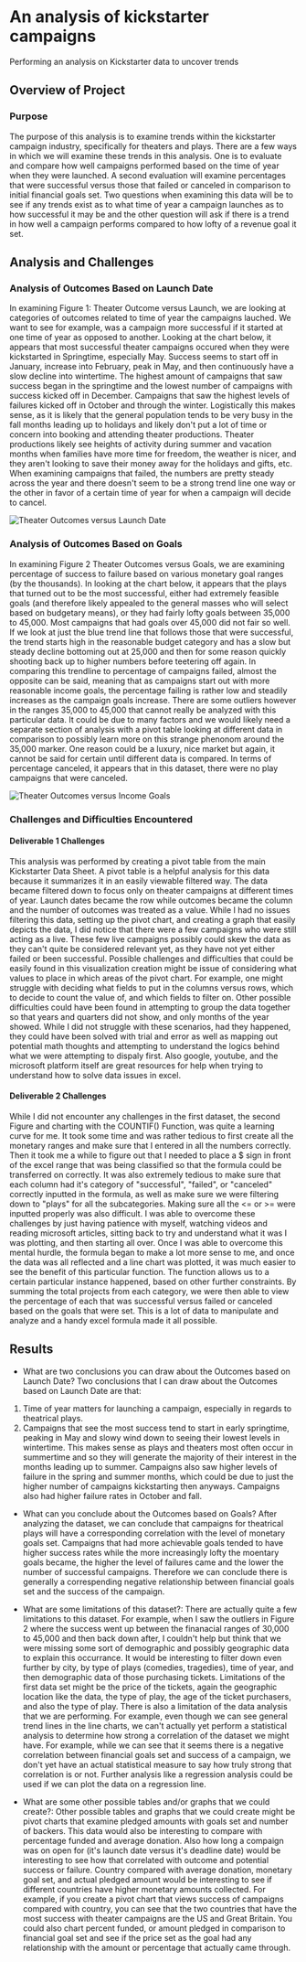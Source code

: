 # An analysis of kickstarter campaigns
Performing an analysis on Kickstarter data to uncover trends

## Overview of Project
### Purpose
The purpose of this analysis is to examine trends within the kickstarter campaign industry, specifically for theaters and plays. 
There are a few ways in which we will examine these trends in this analysis. 
One is to evaluate and compare how well campaigns performed based on the time of year when they were launched. 
A second evaluation will examine percentages that were successful versus those that failed or canceled in comparison to initial financial goals set. 
Two questions when examining this data will be to see if any trends exist as to what time of year a campaign launches as to how successful it may be and the other question will ask if there is a trend in how well a campaign performs compared to how lofty of a revenue goal it set. 

## Analysis and Challenges
### Analysis of Outcomes Based on Launch Date
In examining Figure 1: Theater Outcome versus Launch, we are looking at categories of outcomes related to time of year the campaigns lauched. We want to see for example, was a campaign more successful if it started at one time of year as opposed to another. Looking at the chart below, it appears that most successful theater campaigns occured when they were kickstarted in Springtime, especially May. 
Success seems to start off in January, increase into February, peak in May, and then continuously have a slow decline into wintertime. 
The highest amount of campaigns that saw success began in the springtime and the lowest number of campaigns with success kicked off in December. 
Campaigns that saw the highest levels of failures kicked off in October and through the winter. 
Logistically this makes sense, as it is likely that the general population tends to be very busy in the fall months leading up to holidays and likely don't put a lot of time or concern into booking and attending theater productions. Theater productions likely see heights of activity during summer and vacation months when families have more time for freedom, the weather is nicer, and they aren't looking to save their money away for the holidays and gifts, etc. 
When examining campaigns that failed, the numbers are pretty steady across the year and there doesn't seem to be a strong trend line one way or the other in favor of a certain time of year for when a campaign will decide to cancel. 

![Theater Outcomes versus Launch Date](Theater_Outcomes_vs_Launch.png)

### Analysis of Outcomes Based on Goals
In examining Figure 2 Theater Outcomes versus Goals, we are examining percentage of success to failure based on various monetary goal ranges (by the thousands). In looking at the chart below, it appears that the plays that turned out to be the most successful, either had extremely feasible goals (and therefore likely appealed to the general masses who will select based on budgetary means), or they had fairly lofty goals between 35,000 to 45,000. Most campaigns that had goals over 45,000 did not fair so well. If we look at just the blue trend line that follows those that were successful, the trend starts high in the reasonable budget category and has a slow but steady decline bottoming out at 25,000 and then for some reason quickly shooting back up to higher numbers before teetering off again. In comparing this trendline to percentage of campaigns failed, almost the opposite can be said, meaning that as campaigns start out with more reasonable income goals, the percentage failing is rather low and steadily increases as the campaign goals increase. There are some outliers however in the ranges 35,000 to 45,000 that cannot really be analyzed with this particular data. It could be due to many factors and we would likely need a separate section of analysis with a pivot table looking at different data in comparison to possibly learn more on this strange phenonom around the 35,000 marker. One reason could be a luxury, nice market but again, it cannot be said for certain until different data is compared. In terms of percentage canceled, it appears that in this dataset, there were no play campaigns that were canceled. 

![Theater Outcomes versus Income Goals](Outcomes_vs_Goals.png)

### Challenges and Difficulties Encountered
#### Deliverable 1 Challenges
This analysis was performed by creating a pivot table from the main Kickstarter Data Sheet. A pivot table is a helpful analysis for this data because it summarizes it in an easily viewable filtered way. The data became filtered down to focus only on theater campaigns at different times of year. Launch dates became the row while outcomes became the column and the number of outcomes was treated as a value. While I had no issues filtering this data, setting up the pivot chart, and creating a graph that easily depicts the data, I did notice that there were a few campaigns who were still acting as a live. These few live campaigns possibly could skew the data as they can't quite be considered relevant yet, as they have not yet either failed or been successful. Possible challenges and difficulties that could be easily found in this visualization creation might be issue of considering what values to place in which areas of the pivot chart. For example, one might struggle with deciding what fields to put in the columns versus rows, which to decide to count the value of, and which fields to filter on. Other possible difficulties could have been found in attempting to group the data together so that years and quarters did not show, and only months of the year showed. While I did not struggle with these scenarios, had they happened, they could have been solved with trial and error as well as mapping out potential math thoughts and attempting to understand the logics behind what we were attempting to dispaly first. Also google, youtube, and the microsoft platform itself are great resources for help when trying to understand how to solve data issues in excel. 

#### Deliverable 2 Challenges
While I did not encounter any challenges in the first dataset, the second Figure and charting with the COUNTIF() Function, was quite a learning curve for me. It took some time and was rather tedious to first create all the monetary ranges and make sure that I entered in all the numbers correctly. Then it took me a while to figure out that I needed to place a $ sign in front of the excel range that was being classified so that the formula could be transferred on correctly. It was also extremely tedious to make sure that each column had it's category of "successful", "failed", or "canceled" correctly inputted in the formula, as well as make sure we were filtering down to "plays" for all the subcategories. Making sure all the <= or >= were inputted properly was also difficult. I was able to overcome these challenges by just having patience with myself, watching videos and reading microsoft articles, sitting back to try and understand what it was I was plotting, and then starting all over. Once I was able to overcome this mental hurdle, the formula began to make a lot more sense to me, and once the data was all reflected and a line chart was plotted, it was much easier to see the benefit of this particular function. The function allows us to a certain particular instance happened, based on other further constraints. By summing the total projects from each category, we were then able to view the percentage of each that was successful versus failed or canceled based on the goals that were set. This is a lot of data to manipulate and analyze and a handy excel formula made it all possible. 

## Results

- What are two conclusions you can draw about the Outcomes based on Launch Date?
Two conclusions that I can draw about the Outcomes based on Launch Date are that: 
1) Time of year matters for launching a campaign, especially in regards to theatrical plays. 
2) Campaigns that see the most success tend to start in early springtime, peaking in May and slowy wind down to seeing their lowest levels in wintertime. This makes sense as plays and theaters most often occur in summertime and so they will generate the majority of their interest in the months leading up to summer. Campaigns also saw higher levels of failure in the spring and summer months, which could be due to just the higher number of campaigns kickstarting then anyways. Campaigns also had higher failure rates in October and fall. 

- What can you conclude about the Outcomes based on Goals?
After analyzing the dataset, we can conclude that campaigns for theatrical plays will have a corresponding correlation with the level of monetary goals set. Campaigns that had more achievable goals tended to have higher success rates while the more increasingly lofty the moentary goals became, the higher the level of failures came and the lower the number of successful campaigns. Therefore we can conclude there is generally a correspending negative relationship between financial goals set and the success of the campaign. 

- What are some limitations of this dataset?: 
There are actually quite a few limitations to this dataset. For example, when I saw the outliers in Figure 2 where the success went up between the finanacial ranges of 30,000 to 45,000 and then back down after, I couldn't help but think that we were missing some sort of demographic and possibly geographic data to explain this occurrance. It would be interesting to filter down even further by city, by type of plays (comedies, tragedies), time of year, and then demographic data of those purchasing tickets. Limitations of the first data set might be the price of the tickets, again the geographic location like the data, the type of play, the age of the ticket purchasers, and also the type of play. 
There is also a limitation of the data analysis that we are performing. For example, even though we can see general trend lines in the line charts, we can't actually yet perform a statistical analysis to determine how strong a correlation of the dataset we might have. For example, while we can see that it seems there is a negative correlation between financial goals set and success of a campaign, we don't yet have an actual statistical measure to say how truly strong that correlation is or not. Further analysis like a regression analysis could be used if we can plot the data on a regression line. 

- What are some other possible tables and/or graphs that we could create?: 
Other possible tables and graphs that we could create might be pivot charts that examine pledged amounts with goals set and number of backers. This data would also be interesting to compare with percentage funded and average donation. Also how long a compaign was on open for (it's launch date versus it's deadline date) would be interesting to see how that correlated with outcome and potential success or failure. Country compared with average donation, monetary goal set, and actual pledged amount would be interesting to see if different countries have higher monetary amounts collected. For example, if you create a pivot chart that views success of campaigns compared with country, you can see that the two countries that have the most success with theater campaigns are the US and Great Britain. You could also chart percent funded, or amount pledged in comparison to financial goal set and see if the price set as the goal had any relationship with the amount or percentage that actually came through.

